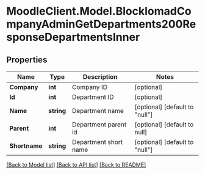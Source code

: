 # MoodleClient.Model.BlockIomadCompanyAdminGetDepartments200ResponseDepartmentsInner

## Properties

Name | Type | Description | Notes
------------ | ------------- | ------------- | -------------
**Company** | **int** | Company ID | [optional] 
**Id** | **int** | Department ID | [optional] 
**Name** | **string** | Department name | [optional] [default to "null"]
**Parent** | **int** | Department parent id | [optional] [default to null]
**Shortname** | **string** | Department short name | [optional] [default to "null"]

[[Back to Model list]](../README.md#documentation-for-models) [[Back to API list]](../README.md#documentation-for-api-endpoints) [[Back to README]](../README.md)

